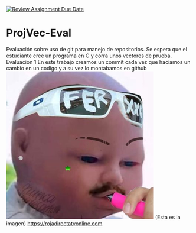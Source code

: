 [![Review Assignment Due Date](https://classroom.github.com/assets/deadline-readme-button-24ddc0f5d75046c5622901739e7c5dd533143b0c8e959d652212380cedb1ea36.svg)](https://classroom.github.com/a/UHlNKSiT)
# ProjVec-Eval
Evaluación sobre uso de git para manejo de repositorios. Se espera que el estudiante cree un programa en C y corra unos vectores de prueba. 
Evaluacion 1
En este trabajo creamos un commit cada vez que haciamos un cambio en un codigo y a su vez lo montabamos en github
![Alt text](ferxxo.jpg)             (Esta es la imagen)
https://rojadirectatvonline.com
